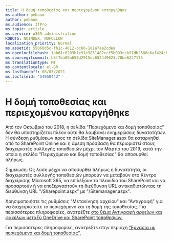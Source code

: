 ```yaml
---
title: Η δομή τοποθεσίας και περιεχομένου καταργήθηκε
ms.author: pebaum
author: pebaum
ms.audience: ITPro
ms.topic: article
ms.service: o365-administration
ROBOTS: NOINDEX, NOFOLLOW
localization_priority: Normal
ms.assetid: 55060d5c-fb1c-4812-bc66-181a7aa2cdea
ms.openlocfilehash: 1ab61c0203b1e91e9851482ccf5b093ccb97db2588c6af424cbf24c51e7fbcda
ms.sourcegitcommit: b5f7da89a650d2915dc652449623c78be6247175
ms.translationtype: MT
ms.contentlocale: el-GR
ms.lasthandoff: 08/05/2021
ms.locfileid: "54050442"
---
```

# <a name="site-and-content-structure-removed"></a>Η δομή τοποθεσίας και περιεχομένου καταργήθηκε

Από τον Οκτώβριο του 2018, η σελίδα "Περιεχόμενο και δομή τοποθεσίας" δεν θα υποστηρίζεται πλέον ούτε θα λαμβάνει ενημερώσεις δυνατοτήτων. Η σύνδεση ρυθμίσεων προς τη σελίδα SiteManager.aspx θα καταργηθεί από το SharePoint Online και η άμεση πρόσβαση θα περιοριστεί στους διαχειριστές συλλογής τοποθεσιών μέχρι τον Μάρτιο του 2019, κατά την οποία η σελίδα "Περιεχόμενο και δομή τοποθεσίας" θα αποσυρθεί πλήρως. 

Σημείωση: Ως λύση μέχρι να αποσυρθεί πλήρως η δυνατότητα, οι διαχειριστές συλλογής τοποθεσιών μπορούν να μεταβούν στο Κέντρο διαχείρισης Microsoft 365, να επιλέξουν το πλακίδιο του SharePoint και να προσαρτούν ή να επεξεργαστούν τη διεύθυνση URL αντικαθιστώντας τη διεύθυνση URL "/Sharepoint.aspx" με "/Sitemanager.aspx". 


Χρησιμοποιήστε τις ρυθμίσεις "Μετακίνηση αρχείου" και "Αντιγραφή" για να διαχειριστείτε το περιεχόμενο και τη δομή της τοποθεσίας. Για περισσότερες πληροφορίες, ανατρέξτε [στο θέμα Αντιγραφή αρχείων και φακέλων μεταξύ OneDrive και SharePoint τοποθεσιών.](https://support.office.com/article/copy-files-and-folders-between-onedrive-and-sharepoint-sites-67a6323e-7fd4-4254-99a8-35613492a82f) 

Για περισσότερες πληροφορίες, ανατρέξτε στην περιοχή ["Εργασία με περιεχόμενο και δομή τοποθεσίας".](https://support.office.com/article/Work-with-site-content-and-structure-30fcaad9-02b1-4347-8b03-e1ccc5a4c19f)
